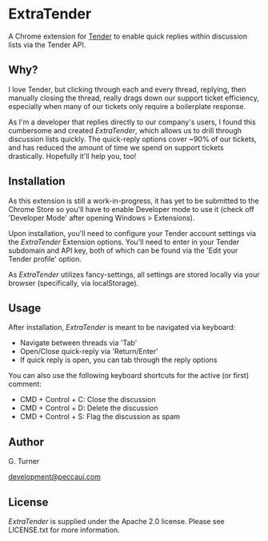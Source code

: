ExtraTender
================================

A Chrome extension for [Tender](http://tenderapp.com) to enable quick replies within discussion lists via the Tender API.

Why?
----

I love Tender, but clicking through each and every thread, replying, then manually closing the thread, really drags down our support ticket efficiency, especially when many of our tickets only require a boilerplate response. 

As I'm a developer that replies directly to our company's users, I found this cumbersome and created *ExtraTender*, which allows us to drill through discussion lists quickly. The quick-reply options cover ~90% of our tickets, and has reduced the amount of time we spend on support tickets drastically. Hopefully it'll help you, too!


Installation
------------

As this extension is still a work-in-progress, it has yet to be submitted to the Chrome Store so you'll have to enable Developer mode to use it (check off 'Developer Mode' after opening Windows > Extensions).

Upon installation, you'll need to configure your Tender account settings via the *ExtraTender* Extension options. You'll need to enter in your Tender subdomain and API key, both of which can be found via the 'Edit your Tender profile' option.

As *ExtraTender* utilizes fancy-settings, all settings are stored locally via your browser (specifically, via localStorage). 

Usage
-----

After installation, *ExtraTender* is meant to be navigated via keyboard:

- Navigate between threads via 'Tab'
- Open/Close quick-reply via 'Return/Enter'
- If quick reply is open, you can tab through the reply options

You can also use the following keyboard shortcuts for the active (or first) comment:

- CMD + Control + C: Close the discussion
- CMD + Control + D: Delete the discussion
- CMD + Control + S: Flag the discussion as spam

Author
------
G. Turner

development@peccaui.com

License
-------

*ExtraTender* is supplied under the Apache 2.0 license. Please see LICENSE.txt for more information.
